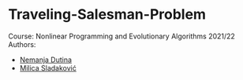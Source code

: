 # Traveling-Salesman-Problem
Course: Nonlinear Programming and Evolutionary Algorithms 2021/22  
Authors: 
* [Nemanja Dutina](https://github.com/eXtremeNemanja) 
* [Milica Sladaković](https://github.com/coma007)
